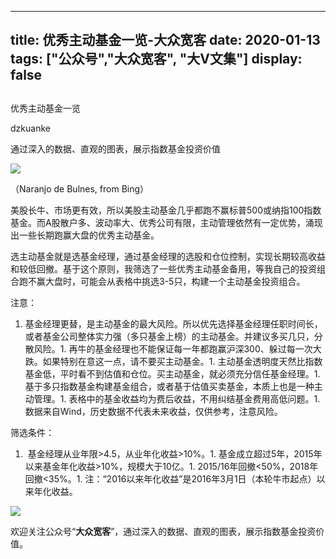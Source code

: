 
---
title:   优秀主动基金一览-大众宽客
date: 2020-01-13
tags: ["公众号","大众宽客", "大V文集"]
display: false
---


## 



优秀主动基金一览




dzkuanke




通过深入的数据、直观的图表，展示指数基金投资价值


<img class="rich_pages js_insertlocalimg" data-ratio="0.5625" data-s="300,640" src="https://mmbiz.qpic.cn/mmbiz_jpg/PKw3FQPmhIiaY2WtIhkJY6gSzibph12hRVCWt0rBWuubZRmQu2HXibTic11kEX9H1Adic4fsdAqiaPiajT3QQaB9KoaKw/640?wx_fmt=jpeg" data-type="jpeg" data-w="1280" style=""/>

（Naranjo de Bulnes, from Bing）



美股长牛、市场更有效，所以美股主动基金几乎都跑不赢标普500或纳指100指数基金。而A股散户多、波动率大、优秀公司有限，主动管理依然有一定优势，涌现出一些长期跑赢大盘的优秀主动基金。



选主动基金就是选基金经理，通过基金经理的选股和仓位控制，实现长期较高收益和较低回撤。基于这个原则，我筛选了一些优秀主动基金备用，等我自己的投资组合跑不赢大盘时，可能会从表格中挑选3-5只，构建一个主动基金投资组合。



注意：
1. 基金经理更替，是主动基金的最大风险。所以优先选择基金经理任职时间长，或者基金公司整体实力强（多只基金上榜）的主动基金。并建议多买几只，分散风险。1. 再牛的基金经理也不能保证每一年都跑赢沪深300、躲过每一次大跌。如果特别在意这一点，请不要买主动基金。1. 主动基金透明度天然比指数基金低，平时看不到估值和仓位。买主动基金，就必须充分信任基金经理。1. 基于多只指数基金构建基金组合，或者基于估值买卖基金，本质上也是一种主动管理。1. 表格中的基金收益均为费后收益，不用纠结基金费用高低问题。1. 数据来自Wind，历史数据不代表未来收益，仅供参考，注意风险。


筛选条件：
1. &nbsp;基金经理从业年限&gt;4.5，从业年化收益&gt;10%。1. 基金成立超过5年，2015年以来基金年化收益&gt;10%，规模大于10亿。1. 2015/16年回撤&lt;50%，2018年回撤&lt;35%。1. 注：“2016以来年化收益”是2016年3月1日（本轮牛市起点）以来年化收益。
<img class="rich_pages js_insertlocalimg" data-ratio="0.8280373831775701" data-s="300,640" src="https://mmbiz.qpic.cn/mmbiz_png/PKw3FQPmhIiaY2WtIhkJY6gSzibph12hRVxiaMYvcDgD5dOia5zeibKe7hYoebtXxcmudFiaoqpSick293nJmlGtvHDmg/640?wx_fmt=png" data-type="png" data-w="1070" style=""/>



欢迎关注公众号“**大众宽客**”，通过深入的数据、直观的图表，展示指数基金投资价值。








